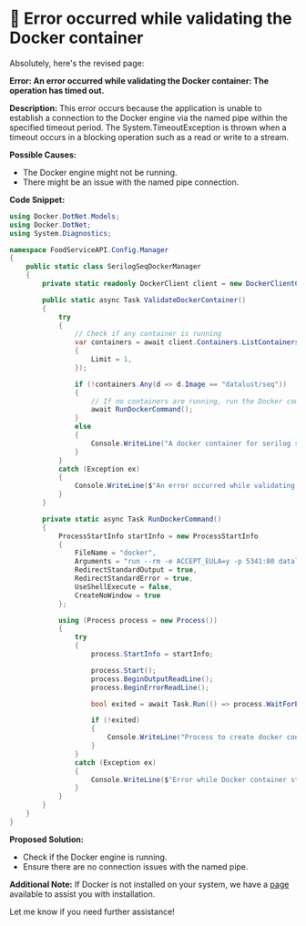 # 👾 Error occurred while validating the Docker container

Absolutely, here's the revised page:

**Error: An error occurred while validating the Docker container: The operation has timed out.**

**Description:** This error occurs because the application is unable to establish a connection to the Docker engine via the named pipe within the specified timeout period. The System.TimeoutException is thrown when a timeout occurs in a blocking operation such as a read or write to a stream.

**Possible Causes:**

* The Docker engine might not be running.
* There might be an issue with the named pipe connection.

**Code Snippet:**

```csharp
using Docker.DotNet.Models;
using Docker.DotNet;
using System.Diagnostics;

namespace FoodServiceAPI.Config.Manager
{
    public static class SerilogSeqDockerManager
    {
        private static readonly DockerClient client = new DockerClientConfiguration(new Uri("npipe://./pipe/docker_engine")).CreateClient();

        public static async Task ValidateDockerContainer()
        {
            try
            {
                // Check if any container is running
                var containers = await client.Containers.ListContainersAsync(new ContainersListParameters()
                {
                    Limit = 1,
                });

                if (!containers.Any(d => d.Image == "datalust/seq"))
                {
                    // If no containers are running, run the Docker command
                    await RunDockerCommand();
                }
                else
                {
                    Console.WriteLine("A docker container for serilog sink seq is already running.");
                }
            }
            catch (Exception ex)
            {
                Console.WriteLine($"An error occurred while validating the Docker container: {ex.Message}");
            }
        }

        private static async Task RunDockerCommand()
        {
            ProcessStartInfo startInfo = new ProcessStartInfo
            {
                FileName = "docker",
                Arguments = "run --rm -e ACCEPT_EULA=y -p 5341:80 datalust/seq",
                RedirectStandardOutput = true,
                RedirectStandardError = true,
                UseShellExecute = false,
                CreateNoWindow = true
            };

            using (Process process = new Process())
            {
                try
                {
                    process.StartInfo = startInfo;

                    process.Start();
                    process.BeginOutputReadLine();
                    process.BeginErrorReadLine();

                    bool exited = await Task.Run(() => process.WaitForExit(30000)); // Timeout after 30 seconds

                    if (!exited)
                    {
                        Console.WriteLine("Process to create docker container for serilog sink seq completed.");
                    }
                }
                catch (Exception ex)
                {
                    Console.WriteLine($"Error while Docker container started for serilog sink seq with exception {ex.Message}");
                }
            }
        }
    }
}
```

**Proposed Solution:**

* Check if the Docker engine is running.
* Ensure there are no connection issues with the named pipe.

**Additional Note:** If Docker is not installed on your system, we have a [page ](../first-steps/installing-docker.md)available to assist you with installation.

Let me know if you need further assistance!
